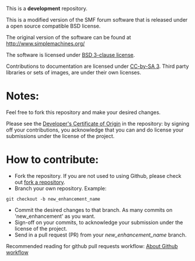 This is a **development** repository.

This is a modified version of the SMF forum software that is released under a open source compatible BSD license.

The original version of the software can be found at http://www.simplemachines.org/ 

The software is licensed under [BSD 3-clause license](http://www.opensource.org/licenses/BSD-3-Clause).

Contributions to documentation are licensed under [CC-by-SA 3](http://creativecommons.org/licenses/by-sa/3.0). Third party libraries or sets of images, are under their own licenses.

Notes:
===
Feel free to fork this repository and make your desired changes.

Please see the [Developer's Certificate of Origin](https://github.com/Spuds/SMF21se/blob/master/DCO.txt) in the repository:
by signing off your contributions, you acknowledge that you can and do license your submissions under the license of the project.

How to contribute:
===
* Fork the repository. If you are not used to using Github, please check out [fork a repository](http://help.github.com/fork-a-repo).
* Branch your own repository. Example:
```
git checkout -b new_enhancement_name
```
* Commit the desired changes to that branch. As many commits on 'new_enhancement' as you want.
* Sign-off on your commits, to acknowledge your submission under the license of the project.
* Send in a pull request (PR) from your _new_enhancement_name_ branch.

Recommended reading for github pull requests workflow:
[About Github workflow](http://qsapp.com/wiki/Github#Github_Contributor_Workflow)
